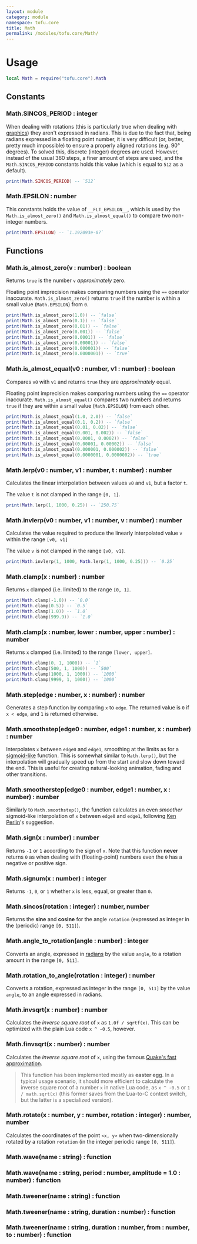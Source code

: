 ```yaml
---
layout: module
category: module
namespace: tofu.core
title: Math
permalink: /modules/tofu.core/Math/
---
```

# Usage

```lua
local Math = require("tofu.core").Math
```

## Constants

### Math.**SINCOS_PERIOD** : integer

When dealing with rotations (this is particularly true when dealing with [graphics](/modules/tofu.graphics/Canvas)) they aren't expressed in radians. This is due to the fact that, being radians expressed in a floating point number, it is very difficult (or, better, pretty much impossible) to ensure a properly aligned rotations (e.g. 90° degrees). To solved this, discrete (integer) degrees are used. However, instead of the usual 360 steps, a finer amount of steps are used, and the `Math.SINCOS_PERIOD` constants holds this value (which is equal to `512` as a default).

```lua
print(Math.SINCOS_PERIOD) -- `512`
```

### Math.**EPSILON** : number

This constants holds the value of `__FLT_EPSILON__`, which is used by the `Math.is_almost_zero()` and `Math.is_almost_equal()` to compare two non-integer numbers.

```lua
print(Math.EPSILON) -- `1.192093e-07`
```

## Functions

### Math.**is_almost_zero**(v : number) : boolean

Returns `true` is the number `v` *approximately* zero.

Floating point imprecision makes comparing numbers using the `==` operator inaccurate. `Math.is_almost_zero()` returns `true` if the number is within a small value (`Math.EPSILON`) from `0`.

```lua
print(Math.is_almost_zero(1.0)) -- `false`
print(Math.is_almost_zero(0.1)) -- `false`
print(Math.is_almost_zero(0.01)) -- `false`
print(Math.is_almost_zero(0.001)) -- `false`
print(Math.is_almost_zero(0.0001)) -- `false`
print(Math.is_almost_zero(0.00001)) -- `false`
print(Math.is_almost_zero(0.000001)) -- `false`
print(Math.is_almost_zero(0.0000001)) -- `true`
```

### Math.**is_almost_equal**(v0 : number, v1 : number) : boolean

Compares `v0` with `v1` and returns `true` they are *approximately* equal.

Floating point imprecision makes comparing numbers using the `==` operator inaccurate. `Math.is_almost_equal()` compares two numbers and returns `true` if they are within a small value (`Math.EPSILON`) from each other.

```lua
print(Math.is_almost_equal(1.0, 2.0)) -- `false`
print(Math.is_almost_equal(0.1, 0.2)) -- `false`
print(Math.is_almost_equal(0.01, 0.02)) -- `false`
print(Math.is_almost_equal(0.001, 0.002)) -- `false`
print(Math.is_almost_equal(0.0001, 0.0002)) -- `false`
print(Math.is_almost_equal(0.00001, 0.00002)) -- `false`
print(Math.is_almost_equal(0.000001, 0.000002)) -- `false`
print(Math.is_almost_equal(0.0000001, 0.0000002)) -- `true`
```

### Math.**lerp**(v0 : number, v1 : number, t : number) : number

Calculates the linear interpolation between values `v0` and `v1`, but a factor `t`.

The value `t` is not clamped in the range `[0, 1]`.

```lua
print(Math.lerp(1, 1000, 0.25)) -- `250.75`
```

### Math.**invlerp**(v0 : number, v1 : number, v : number) : number

Calculates the value required to produce the linearly interpolated value `v` within the range `[v0, v1]` 

The value `v` is not clamped in the range `[v0, v1]`.

```lua
print(Math.invlerp(1, 1000, Math.lerp(1, 1000, 0.25))) -- `0.25`
```

### Math.**clamp**(x : number) : number

Returns `x` clamped (i.e. limited) to the range `[0, 1]`.

```lua
print(Math.clamp(-1.0)) -- `0.0`
print(Math.clamp(0.5)) -- `0.5`
print(Math.clamp(1.0)) -- `1.0`
print(Math.clamp(999.9)) -- `1.0`
```

### Math.**clamp**(x : number, lower : number, upper : number) : number

Returns `x` clamped (i.e. limited) to the range `[lower, upper]`.

```lua
print(Math.clamp(0, 1, 1000)) -- `1`
print(Math.clamp(500, 1, 1000)) -- `500`
print(Math.clamp(1000, 1, 1000)) -- `1000`
print(Math.clamp(9999, 1, 1000)) -- `1000`
```

### Math.**step**(edge : number, x : number) : number

Generates a step function by comparing `x` to `edge`. The returned value is `0` if `x < edge`, and `1` is returned otherwise.

### Math.**smoothstep**(edge0 : number, edge1 : number, x : number) : number

Interpolates `x` between `edge0` and `edge1`, smoothing at the limits as for a [sigmoid-like](https://en.wikipedia.org/wiki/Sigmoid_function) function. This is somewhat similar to `Math.lerp()`, but the interpolation will gradually speed up from the start and slow down toward the end. This is useful for creating natural-looking animation, fading and other transitions.

### Math.**smootherstep**(edge0 : number, edge1 : number, x : number) : number

Similarly to `Math.smoothstep()`, the function calculates an even *smoother* sigmoid-like interpolation of `x` between `edge0` and `edge1`, following [Ken Perlin](https://en.wikipedia.org/wiki/Ken_Perlin)'s suggestion.

### Math.**sign**(x : number) : number

Returns `-1` or `1` according to the sign of `x`. Note that this function **never** returns `0` as when dealing with (floating-point) numbers even the `0` has a negative or positive sign.

### Math.**signum**(x : number) : integer

Returns `-1`, `0`, or `1` whether `x` is less, equal, or greater than `0`.

### Math.**sincos**(rotation : integer) : number, number

Returns the **sine** and **cosine** for the angle `rotation` (expressed as integer in the (periodic) range `[0, 511]`).

### Math.**angle_to_rotation**(angle : number) : integer

Converts an angle, expressed in [radians](https://en.wikipedia.org/wiki/Radian) by the value `angle`, to a rotation amount in the range `[0, 511]`.

### Math.**rotation_to_angle**(rotation : integer) : number

Converts a rotation, expressed as integer in the range `[0, 511]` by the value `angle`, to an angle expressed in radians.

### Math.**invsqrt**(x : number) : number

Calculates the *inverse square root* of `x` as `1.0f / sqrtf(x)`. This can be optimized with the plain Lua code `x ^ -0.5`, however.

### Math.**finvsqrt**(x : number) : number

Calculates the *inverse square root* of `x`, using the famous [Quake's fast approximation](https://en.wikipedia.org/wiki/Fast_inverse_square_root).

> This function has been implemented mostly as **easter egg**. In a typical usage scenario, it should more efficient to calculate the inverse square root of a number `x` in native Lua code, as `x ^ -0.5` or `1 / math.sqrt(x)` (this former saves from the Lua-to-C context switch, but the latter is a specialized version).

### Math.**rotate**(x : number, y : number, rotation : integer) : number, number

Calculates the coordinates of the point `<x, y>` when two-dimensionally rotated by a rotation `rotation` (in the integer periodic range `[0, 511]`).

### Math.**wave**(name : string) : function

### Math.**wave**(name : string, period : number, amplitude = 1.0 : number) : function

### Math.**tweener**(name : string) : function

### Math.**tweener**(name : string, duration : number) : function

### Math.**tweener**(name : string, duration : number, from : number, to : number) : function
